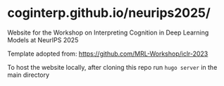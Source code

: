 # coginterp.github.io/neurips2025/ 

Website for the Workshop on Interpreting Cognition in Deep Learning Models at NeurIPS 2025



Template adopted from: https://github.com/MRL-Workshop/iclr-2023



To host the website locally, after cloning this repo run `hugo server` in the main directory

